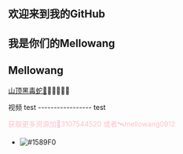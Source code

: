 ## 欢迎来到我的GitHub 
   ## 我是你们的Mellowang

## Mellowang

[山顶黑毒蛇🐍](http://mellowang.test.upcdn.net/%E5%B1%B1%E9%A0%82%E9%BB%91%E6%AF%92%E8%9B%87.mp4)😀😀😀😀😀

视频 test  ----------------- test

<p style='color:pink'>获取更多资源加🐧3107544520 或者🛰️mellowang0912</p>

- ![#1589F0](https://bkimg.cdn.bcebos.com/smart/a71ea8d3fd1f4134970a894cc75682cad1c8a786f0e5-bkimg-process,v_1,rw_1,rh_1,pad_1,color_ffffff?x-bce-process=image/format,f_auto)

